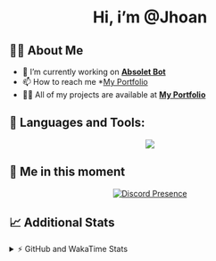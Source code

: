 <h1 align="center">Hi, i’m @Jhoan</h1>

## 🙋‍♂️ About Me

- 🔭 I’m currently working on **[Absolet Bot](https://strider.cloud)**
- 📫 How to reach me *[My Portfolio](https://jhoan.me/contact)
- 👨‍💻 All of my projects are available at **[My Portfolio](https://jhoan.me)**

## 🚀 Languages and Tools:
<p align="center">
  <a href="https://skillicons.dev">
    <img src="https://skillicons.dev/icons?i=js,ts,html,css,bootstrap,nodejs,express,vscode,neovim,vim,atom,cloudflare,git,github,discord,bots,linux,mongodb,nginx,redis,wordpress,heroku&perline=11" />
  </a>
</p>
  
## 👤 Me in this moment
<p align="center">
    <a href="https://discord.com/users/612460795124776960" target="_blank" rel="nofollow">
        <img src="https://lanyard-profile-readme.vercel.app/api/612460795124776960?idleMessage=Probably%20coding%20Absolet..." alt="Discord Presence" align="center">
    </a>
</p>

## 📈 Additional Stats
<details>
    <summary>⚡ GitHub and WakaTime Stats</summary>
    <br/>

<!--START_SECTION:waka-->
![Code Time](http://img.shields.io/badge/Code%20Time-528%20hrs%2031%20mins-blue)

**🐱 My GitHub Data** 

> 🏆 1,068 Contributions in the Year 2022
 > 
> 📦 169.4 kB Used in GitHub's Storage 
 > 
> 💼 Opted to Hire
 > 
> 📜 4 Public Repositories 
 > 
> 🔑 37 Private Repositories  
 > 
**I'm an Early 🐤** 

```text
🌞 Morning    91 commits     ██░░░░░░░░░░░░░░░░░░░░░░░   11.07% 
🌆 Daytime    374 commits    ███████████░░░░░░░░░░░░░░   45.5% 
🌃 Evening    321 commits    █████████░░░░░░░░░░░░░░░░   39.05% 
🌙 Night      36 commits     █░░░░░░░░░░░░░░░░░░░░░░░░   4.38%

```
📅 **I'm Most Productive on Saturday** 

```text
Monday       114 commits    ███░░░░░░░░░░░░░░░░░░░░░░   13.87% 
Tuesday      126 commits    ███░░░░░░░░░░░░░░░░░░░░░░   15.33% 
Wednesday    138 commits    ████░░░░░░░░░░░░░░░░░░░░░   16.79% 
Thursday     92 commits     ██░░░░░░░░░░░░░░░░░░░░░░░   11.19% 
Friday       131 commits    ████░░░░░░░░░░░░░░░░░░░░░   15.94% 
Saturday     151 commits    ████░░░░░░░░░░░░░░░░░░░░░   18.37% 
Sunday       70 commits     ██░░░░░░░░░░░░░░░░░░░░░░░   8.52%

```


📊 **This Week I Spent My Time On** 

```text
⌚︎ Time Zone: America/Bogota

💬 Programming Languages: 
TypeScript               8 hrs 48 mins       ██████████████████████░░░   90.0% 
JavaScript               28 mins             █░░░░░░░░░░░░░░░░░░░░░░░░   4.9% 
JSON                     16 mins             ░░░░░░░░░░░░░░░░░░░░░░░░░   2.85% 
YAML                     10 mins             ░░░░░░░░░░░░░░░░░░░░░░░░░   1.85% 
Other                    1 min               ░░░░░░░░░░░░░░░░░░░░░░░░░   0.24%

🔥 Editors: 
VS Code                  9 hrs 46 mins       █████████████████████████   100.0%

🐱‍💻 Projects: 
bloom                    8 hrs 59 mins       ███████████████████████░░   91.98% 
dilva                    34 mins             █░░░░░░░░░░░░░░░░░░░░░░░░   5.83% 
strider-app              6 mins              ░░░░░░░░░░░░░░░░░░░░░░░░░   1.14% 
xd                       6 mins              ░░░░░░░░░░░░░░░░░░░░░░░░░   1.05%

💻 Operating System: 
Linux                    9 hrs 46 mins       █████████████████████████   100.0%

```

**I Mostly Code in JavaScript** 

```text
JavaScript               16 repos            ███████████████░░░░░░░░░░   61.54% 
TypeScript               4 repos             ███░░░░░░░░░░░░░░░░░░░░░░   15.38% 
Java                     3 repos             ███░░░░░░░░░░░░░░░░░░░░░░   11.54% 
Shell                    1 repo              █░░░░░░░░░░░░░░░░░░░░░░░░   3.85% 
CSS                      1 repo              █░░░░░░░░░░░░░░░░░░░░░░░░   3.85%

```



 Last Updated on 17/12/2022 03:35:47 UTC
<!--END_SECTION:waka-->
</details>
